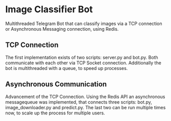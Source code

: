 # Image Classifier Bot
Multithreaded Telegram Bot that can classify images via a TCP connection or Asynchronous Messaging connection, using Redis.

## TCP Connection
The first implementation exists of two scripts: server.py and bot.py. Both communicate with each other via TCP Socket connection. Additionally the bot is multithreaded with a queue, to speed up processes.

## Asynchronous Communication
Advancement of the TCP Connection. Using the Redis API an asynchronous messagequeue was implemented, that connects three scripts:
bot.py, image_downloader.py and predict.py. The last two can be run multiple times now, to scale up the process for multiple users.
